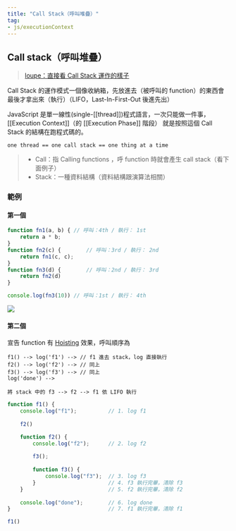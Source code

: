 ```yaml
---
title: "Call Stack（呼叫堆疊）"
tag: 
- js/executionContext
---
```

## Call stack（呼叫堆疊）
> [loupe：直接看 Call Stack 運作的樣子](http://latentflip.com/loupe/?code=ZnVuY3Rpb24gZjEoKSB7CiAgY29uc29sZS5sb2coJ1RoaXMgaXMgZjEnKQoKICBmMigpCgogIGZ1bmN0aW9uIGYyKCkgewogICAgY29uc29sZS5sb2coJ1RoaXMgaXMgZjInKQoKICAgIGYzKCkKCiAgICBmdW5jdGlvbiBmMygpIHsKICAgICAgY29uc29sZS5sb2coJ1RoaXMgaXMgZjMnKQoKICAgICAgY29uc29sZS5sb2coJ2YzIGRvbmUnKQogICAgfQoKICAgIGNvbnNvbGUubG9nKCdmMiBkb25lJykKICB9CgogIGNvbnNvbGUubG9nKCdmMSBkb25lJykKfQoKZjEoKQ%3D%3D!!!PGJ1dHRvbj5DbGljayBtZSE8L2J1dHRvbj4%3D)


Call Stack 的運作模式一個像收納箱，先放進去（被呼叫的 function）的東西會最後才拿出來（執行）（LIFO，Last-In-First-Out 後進先出）

JavaScript 是單一線性(single-[[thread]])程式語言，一次只能做一件事，[[Execution Context]]（的 [[Execution Phase]] 階段） 就是按照這個 Call Stack 的結構在跑程式碼的。

```
one thread == one call stack == one thing at a time
```


>- Call：指 Calling functions ，呼 function 時就會產生 call stack（看下面例子）
>- Stack：一種資料結構（資料結構跟演算法相關）

### 範例
#### 第一個
```js
function fn1(a, b) { // 呼叫：4th / 執行： 1st
	return a * b;
}
function fn2(c) {		 // 呼叫：3rd / 執行： 2nd
	return fn1(c, c);
}
function fn3(d) {		 // 呼叫：2nd / 執行： 3rd
	return fn2(d)
}

console.log(fn3(10)) // 呼叫：1st / 執行： 4th
```
![](https://i.imgur.com/kEmgNWJ.png)
#### 第二個
宣告 function 有 [Hoisting](Hoisting.md) 效果，呼叫順序為
```
f1() --> log('f1') --> // f1 進去 stack，log 直接執行
f2() --> log('f2') --> // 同上
f3() --> log('f3') --> // 同上
log('done')	-->

將 stack 中的 f3 --> f2 --> f1 依 LIFO 執行
```

```js
function f1() {
	console.log("f1");			// 1. log f1
	
	f2()

	function f2() {
		console.log("f2");		// 2. log f2
		
		f3();			
		
		function f3() {			
			console.log("f3");	// 3. log f3
		}						// 4. f3 執行完畢，清除 f3
	}							// 5. f2 執行完畢，清除 f2
								
	console.log("done");		// 6. log done 
}								// 7. f1 執行完畢，清除 f1

f1()
```